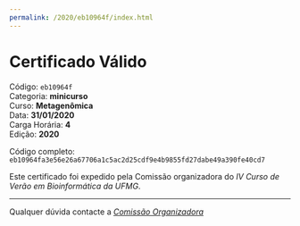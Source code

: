 ```yaml
---
permalink: /2020/eb10964f/index.html
---
```


# Certificado Válido

Código: `eb10964f`<br>
Categoria: **minicurso**<br>
Curso: **Metagenômica**<br>
Data: **31/01/2020**<br>
Carga Horária: **4**<br>
Edição: **2020**<br>


Código completo: `eb10964fa3e56e26a67706a1c5ac2d25cdf9e4b9855fd27dabe49a390fe40cd7`


Este certificado foi expedido pela Comissão organizadora do *IV Curso de Verão em Bioinformática da UFMG*.

----

Qualquer dúvida contacte a [_Comissão Organizadora_](<mailto:cursobioinfoufmg@gmail.com$subject=[Certificados]>)

